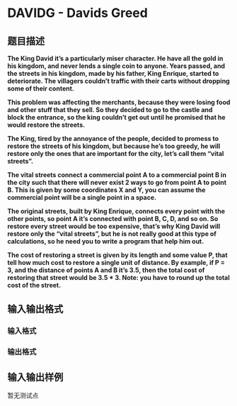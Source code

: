 # DAVIDG - Davids Greed

## 题目描述

**The King David it’s a particularly miser character. He have all the gold in his kingdom, and never lends a single coin to anyone. Years passed, and the streets in his kingdom, made by his father, King Enrique, started to deteriorate. The villagers couldn’t traffic with their carts without dropping some of their content.**

**This problem was affecting the merchants, because they were losing food and other stuff that they sell. So they decided to go to the castle and block the entrance, so the king couldn’t get out until he promised that he would restore the streets.**

**The King, tired by the annoyance of the people, decided to promess to restore the streets of his kingdom, but because he’s too greedy, he will restore only the ones that are important for the city, let’s call them “vital streets”.**

**The vital streets connect a commercial point A to a commercial point B in the city such that there will never exist 2 ways to go from point A to point B. This is given by some coordinates X and Y, you can assume the commercial point will be a single point in a space.**

**The original streets, built by King Enrique, connects every point with the other points, so point A it’s connected with point B, C, D, and so on. So restore every street would be too expensive, that’s why King David will restore only the “vital streets”, but he is not really good at this type of calculations, so he need you to write a program that help him out.**

**The cost of restoring a street is given by its length and some value P, that tell how much cost to restore a single unit of distance. By example, if P = 3, and the distance of points A and B it’s 3.5, then the total cost of restoring that street would be 3.5 \* 3. Note: you have to round up the total cost of the street.**

## 输入输出格式

### 输入格式

### 输出格式

## 输入输出样例

暂无测试点

